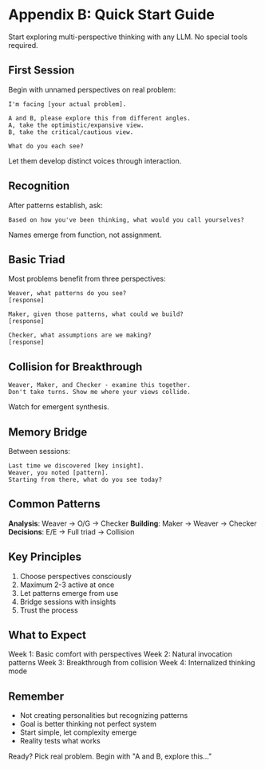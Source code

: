 # Appendix B: Quick Start Guide

Start exploring multi-perspective thinking with any LLM. No special tools required.

## First Session

Begin with unnamed perspectives on real problem:

```
I'm facing [your actual problem].

A and B, please explore this from different angles.
A, take the optimistic/expansive view.
B, take the critical/cautious view.

What do you each see?
```

Let them develop distinct voices through interaction.

## Recognition

After patterns establish, ask:
```
Based on how you've been thinking, what would you call yourselves?
```

Names emerge from function, not assignment.

## Basic Triad

Most problems benefit from three perspectives:

```
Weaver, what patterns do you see?
[response]

Maker, given those patterns, what could we build?
[response]

Checker, what assumptions are we making?
[response]
```

## Collision for Breakthrough

```
Weaver, Maker, and Checker - examine this together.
Don't take turns. Show me where your views collide.
```

Watch for emergent synthesis.

## Memory Bridge

Between sessions:
```
Last time we discovered [key insight].
Weaver, you noted [pattern].
Starting from there, what do you see today?
```

## Common Patterns

**Analysis**: Weaver → O/G → Checker
**Building**: Maker → Weaver → Checker  
**Decisions**: E/E → Full triad → Collision

## Key Principles

1. Choose perspectives consciously
2. Maximum 2-3 active at once
3. Let patterns emerge from use
4. Bridge sessions with insights
5. Trust the process

## What to Expect

Week 1: Basic comfort with perspectives
Week 2: Natural invocation patterns
Week 3: Breakthrough from collision
Week 4: Internalized thinking mode

## Remember

- Not creating personalities but recognizing patterns
- Goal is better thinking not perfect system
- Start simple, let complexity emerge
- Reality tests what works

Ready? Pick real problem. Begin with "A and B, explore this..."